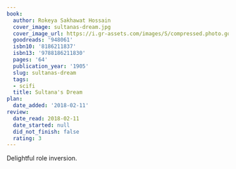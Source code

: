 ```yaml
---
book:
  author: Rokeya Sakhawat Hossain
  cover_image: sultanas-dream.jpg
  cover_image_url: https://i.gr-assets.com/images/S/compressed.photo.goodreads.com/books/1347624935l/948061.jpg
  goodreads: '948061'
  isbn10: '8186211837'
  isbn13: '9788186211830'
  pages: '64'
  publication_year: '1905'
  slug: sultanas-dream
  tags:
  - scifi
  title: Sultana's Dream
plan:
  date_added: '2018-02-11'
review:
  date_read: 2018-02-11
  date_started: null
  did_not_finish: false
  rating: 3
---
```


Delightful role inversion.
